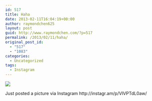 ```yaml
---
id: 517
title: Haha
date: 2013-02-11T16:04:19+00:00
author: raymondchen625
layout: post
guid: http://www.raymondchen.com/?p=517
permalink: /2013/02/11/haha/
original_post_id:
  - "517"
  - "1083"
categories:
  - Uncategorized
tags:
  - Instagram
---
```

<div>
  <img src='http://distilleryimage0.s3.amazonaws.com/903d99b0742111e2b9ed22000a1f8cd8_7.jpg' style='max-width:600px;' /></p> 
  
  <div>
    Just posted a picture via Instagram http://instagr.am/p/VlVPTdL0aw/
  </div>
</div>